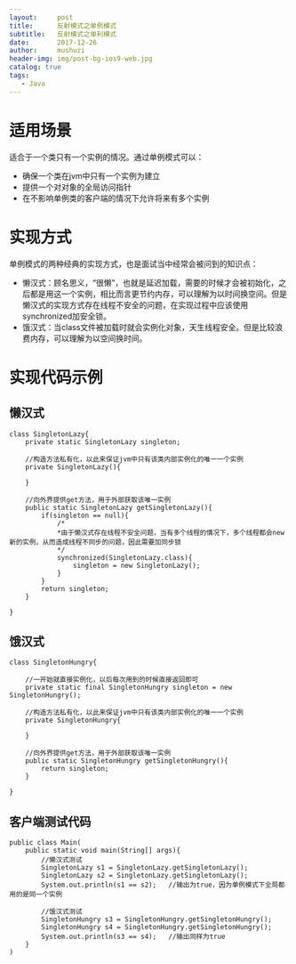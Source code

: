 ```yaml
---
layout:     post
title:      反射模式之单例模式
subtitle:   反射模式之单利模式
date:       2017-12-26
author:     mushuzi
header-img: img/post-bg-ios9-web.jpg
catalog: true
tags:
   - Java
--- 
```


# 适用场景
适合于一个类只有一个实例的情况。通过单例模式可以：

* 确保一个类在jvm中只有一个实例为建立
* 提供一个对对象的全局访问指针
* 在不影响单例类的客户端的情况下允许将来有多个实例

# 实现方式
单例模式的两种经典的实现方式，也是面试当中经常会被问到的知识点：

* 懒汉式：顾名思义，“很懒”，也就是延迟加载，需要的时候才会被初始化，之后都是用这一个实例，相比而言更节约内存，可以理解为以时间换空间。但是懒汉式的实现方式存在线程不安全的问题，在实现过程中应该使用synchronized加安全锁。
* 饿汉式：当class文件被加载时就会实例化对象，天生线程安全。但是比较浪费内存，可以理解为以空间换时间。

# 实现代码示例

## 懒汉式

    class SingletonLazy{
        private static SingletonLazy singleton;
        
        //构造方法私有化，以此来保证jvm中只有该类内部实例化的唯一一个实例
        private SingletonLazy(){
            
        }
        
        //向外界提供get方法，用于外部获取该唯一实例
        public static SingletonLazy getSingletonLazy(){
            if(singleton == null){
                /*
                *由于懒汉式存在线程不安全问题，当有多个线程的情况下，多个线程都会new新的实例，从而造成线程不同步的问题，因此需要加同步锁
                */
                synchronized(SingletonLazy.class){
                    singleton = new SingletonLazy();
                }
            }
            return singleton;
        }
        
    }
    
## 饿汉式

    class SingletonHungry{
        
        //一开始就直接实例化，以后每次用到的时候直接返回即可
        private static final SingletonHungry singleton = new SingletonHungry();
        
        //构造方法私有化，以此来保证jvm中只有该类内部实例化的唯一一个实例
        private SingletonHungry{
            
        }
        
        //向外界提供get方法，用于外部获取该唯一实例
        public static SingletonHungry getSingletonHungry(){
            return singleton;
        }
        
    }
    
## 客户端测试代码

    public class Main(
        public static void main(String[] args){
            //懒汉式测试
            SingletonLazy s1 = SingletonLazy.getSingletonLazy();
            SingletonLazy s2 = SingletonLazy.getSingletonLazy();
            System.out.println(s1 == s2);   //输出为true，因为单例模式下全局都用的是同一个实例
            
            //饿汉式测试
            SingletonHungry s3 = SingletonHungry.getSingletonHungry();
            SingletonHungry s4 = SingletonHungry.getSingletonHungry();
            System.out.println(s3 == s4);   //输出同样为true
        }
    )
